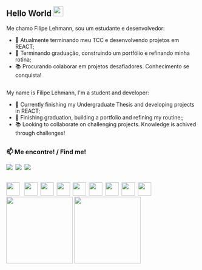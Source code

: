 ## Hello World <img src="https://media.giphy.com/media/hvRJCLFzcasrR4ia7z/giphy.gif" width="26px">  
<!--
**LehmannPi/LehmannPi** is a ✨ _special_ ✨ repository because its `README.md` (this file) appears on your GitHub profile.

Here are some ideas to get you started:

- 🔭 I’m currently working on ...
- 🌱 I’m currently learning ...
- 👯 I’m looking to collaborate on ...
- 🤔 I’m looking for help with ...
- 💬 Ask me about ...
- 📫 How to reach me: ...
- 😄 Pronouns: ...
- ⚡ Fun fact: ...

USEFUL LINKS: https://shields.io/   https://github.com/simple-icons/simple-icons/blob/develop/slugs.md    https://github.com/anuraghazra/github-readme-stats    https://github.com/rafaballerini

https://htmlpreview.github.io/?

<li> 🌱 Aprendendo sobre Java, freelance e como ter uma rotina mais produtiva;</li>

<div>
  <img src="https://github-readme-stats.vercel.app/api?username=LehmannPi&show_icons=true&theme=dark&hide=issues&count_private=true&line_height=29" height="175px"/>
  <img src="https://github-readme-stats.vercel.app/api/top-langs/?username=LehmannPi&theme=dark&layout=compact&langs_count=7" height="175px"/>
</div>
-->

Me chamo Filipe Lehmann, sou um estudante e desenvolvedor:

<div>
  <ul>
    <li> 🔭 Atualmente terminando meu TCC e desenvolvendo projetos em REACT;</li>
    <li> 🌱 Terminando graduação, construindo um portfólio e refinando minha rotina;</li>
    <li> 📚 Procurando colaborar em projetos desafiadores. Conhecimento se conquista!</li>
  </ul>
</div>

##

My name is Filipe Lehmann, I'm a student and developer:

<div>
   <ul>
     <li> 🔭 Currently finishing my Undergraduate Thesis and developing projects in REACT;</li>
     <li> 🌱 Finishing graduation, building a portfolio and refining my routine;;</li>
     <li> 📚 Looking to collaborate on challenging projects. Knowledge is achived through challenges!</li>
   </ul>
</div>

##

### 📫 Me encontre! / Find me!
<div><img src="https://img.shields.io/badge/-filipelehmannp%40gmail.com-red?style=for-the-badge&logo=gmail&labelColor=rgb(85,%2085,%2085)" />&nbsp
  <a href="https://www.linkedin.com/in/filipe-lehmann-pereira/"> <img src="https://img.shields.io/badge/-Filipe%20Lehmann%20Pereira-blue?style=for-the-badge&logo=linkedin&labelColor=rgb(85,%2085,%2085)&logoColor=white" /></a>&nbsp
  <img src="https://img.shields.io/badge/-(33)991590880-25D366?style=for-the-badge&logo=whatsapp&labelColor=rgb(85,%2085,%2085)"  />&nbsp
  
</div>

##
<div >
  <img src="https://cdn.jsdelivr.net/gh/devicons/devicon/icons/javascript/javascript-original.svg" height="35"/> &nbsp
  <img src="https://cdn.jsdelivr.net/gh/devicons/devicon/icons/html5/html5-original.svg" height="35"/>&nbsp
  <img src="https://cdn.jsdelivr.net/gh/devicons/devicon/icons/css3/css3-original.svg" height="35"/>&nbsp
  <img src="https://cdn.jsdelivr.net/gh/devicons/devicon/icons/react/react-original.svg" height="35"/>&nbsp
  <img src="https://cdn.jsdelivr.net/gh/devicons/devicon/icons/vuejs/vuejs-original.svg" height="35"/>&nbsp
  <img src="https://cdn.jsdelivr.net/gh/devicons/devicon/icons/python/python-original.svg" height="35"/>&nbsp
  <img src="https://cdn.jsdelivr.net/gh/devicons/devicon/icons/java/java-original.svg" height="35"/>&nbsp
  <img src="https://cdn.jsdelivr.net/gh/devicons/devicon/icons/wordpress/wordpress-plain.svg" height="35"/>&nbsp
  <img src="https://cdn.jsdelivr.net/gh/devicons/devicon/icons/postgresql/postgresql-original.svg" height="35"/>&nbsp
</div>

<div>
  <img src="https://github-readme-stats.vercel.app/api?username=LehmannPi&show_icons=true&theme=dark&hide=issues&count_private=true&line_height=29" height="175px"/>
  <img src="https://github-readme-stats.vercel.app/api/top-langs/?username=LehmannPi&theme=dark&layout=compact&langs_count=7" height="175px"/>
</div>

